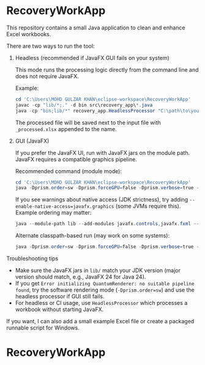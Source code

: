 # RecoveryWorkApp

This repository contains a small Java application to clean and enhance Excel workbooks.

There are two ways to run the tool:

1. Headless (recommended if JavaFX GUI fails on your system)

   This mode runs the processing logic directly from the command line and does not require JavaFX.

   Example:

   ```powershell
   cd 'C:\Users\MOHD GULZAR KHAN\eclipse-workspace\RecoveryWorkApp'
   javac -cp "lib/*;." -d bin src\recovery_app\*.java
   java -cp "bin;lib/*" recovery_app.HeadlessProcessor "C:\path\to\your\file.xlsx"
   ```

   The processed file will be saved next to the input file with `_processed.xlsx` appended to the name.

2. GUI (JavaFX)

   If you prefer the JavaFX UI, run with JavaFX jars on the module path. JavaFX requires a compatible graphics pipeline.

   Recommended command (module mode):

   ```powershell
   cd 'C:\Users\MOHD GULZAR KHAN\eclipse-workspace\RecoveryWorkApp'
   java -Dprism.order=sw -Dprism.forceGPU=false -Dprism.verbose=true --module-path "lib" --add-modules javafx.controls,javafx.fxml -cp "bin;lib/*" recovery_app.CleaningExcel_One
   ```

   If you see warnings about native access (JDK strictness), try adding `--enable-native-access=javafx.graphics` (some JVMs require this). Example ordering may matter:

   ```powershell
   java --module-path lib --add-modules javafx.controls,javafx.fxml --enable-native-access=javafx.graphics -Dprism.order=sw -Dprism.forceGPU=false -Dprism.verbose=true -cp "bin;lib/*" recovery_app.CleaningExcel_One
   ```

   Alternate classpath-based run (may work on some systems):

   ```powershell
   java -Dprism.order=sw -Dprism.forceGPU=false -Dprism.verbose=true -Djavafx.platform=monocle -Dmonocle.platform=Software -cp "bin;lib/*" recovery_app.CleaningExcel_One
   ```

Troubleshooting tips
- Make sure the JavaFX jars in `lib/` match your JDK version (major version should match, e.g., JavaFX 24 for Java 24).
- If you get `Error initializing QuantumRenderer: no suitable pipeline found`, try the software rendering mode (`-Dprism.order=sw`) and use the headless processor if GUI still fails.
- For headless or CI usage, use `HeadlessProcessor` which processes a workbook without starting JavaFX.

If you want, I can also add a small example Excel file or create a packaged runnable script for Windows.
# RecoveryWorkApp